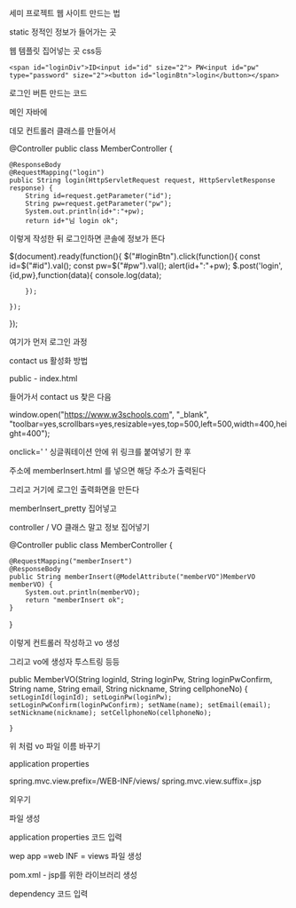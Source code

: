 세미 프로젝트 웹 사이트 만드는 법 



static 정적인 정보가 들어가는 곳 

웹 템플릿 집어넣는 곳 css등 



`<span id="loginDiv">ID<input id="id" size="2"> PW<input id="pw" type="password" size="2"><button id="loginBtn">login</button></span>`

로그인 버튼 만드는 코드 



<script src="https://ajax.googleapis.com/ajax/libs/jquery/3.5.1/jquery.min.js"></script>
  <script src="js/my.js"></script>



메인 자바에 

데모 컨트롤러 클래스를 만들어서 

@Controller
public class MemberController {

	@ResponseBody
	@RequestMapping("login")
	public String login(HttpServletRequest request, HttpServletResponse response) {
		String id=request.getParameter("id");
		String pw=request.getParameter("pw");
		System.out.println(id+":"+pw);
		return id+"님 login ok";

이렇게  작성한 뒤 로그인하면 콘솔에 정보가 뜬다 



$(document).ready(function(){
	$("#loginBtn").click(function(){
		const id=$("#id").val();
		const pw=$("#pw").val();
		alert(id+":"+pw);
		$.post('login',{id,pw},function(data){
			console.log(data);	
			

		});
		
	});
});



여기가 먼저 로그인 과정 



contact us 활성화 방법 

public - index.html 

들어가서 contact us   찾은 다음 

window.open("https://www.w3schools.com", "_blank", "toolbar=yes,scrollbars=yes,resizable=yes,top=500,left=500,width=400,height=400");

onclick=' '  싱글쿼테이션 안에 위 링크를 붙여넣기 한 후 

주소에 memberInsert.html 를 넣으면 해당 주소가 출력된다 



그리고 거기에 로그인 출력화면을 만든다 

memberInsert_pretty 집어넣고 

controller / VO 클래스 말고 정보 집어넣기 

@Controller
public class MemberController {

	@RequestMapping("memberInsert")
	@ResponseBody
	public String memberInsert(@ModelAttribute("memberVO")MemberVO memberVO) {
		System.out.println(memberVO);
		return "memberInsert ok";
	}
}



이렇게 컨트롤러 작성하고 vo 생성 

그리고 vo에 생성자 투스트링 등등 

public MemberVO(String loginId, String loginPw, String loginPwConfirm, String name, String email, String nickname,
			String cellphoneNo) {
		   ``setLoginId(loginId);
		setLoginPw(loginPw);
		setLoginPwConfirm(loginPwConfirm);
		setName(name);
		setEmail(email);
		setNickname(nickname);
		setCellphoneNo(cellphoneNo);``
		

	}

위 처럼 vo 파일  이름 바꾸기 



application properties

spring.mvc.view.prefix=/WEB-INF/views/
spring.mvc.view.suffix=.jsp



외우기 







파일 생성

application properties  코드 입력 

wep app =web INF = views 파일 생성 



pom.xml  - jsp를 위한 라이브러리 생성 

dependency  코드 입력 



